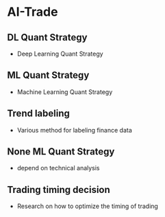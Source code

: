 # AI-Trade

## DL Quant Strategy
- Deep Learning Quant Strategy

## ML Quant Strategy
- Machine Learning Quant Strategy

## Trend labeling

- Various method for labeling finance data

## None ML Quant Strategy

- depend on technical analysis

## Trading timing decision

- Research on how to optimize the timing of trading 
